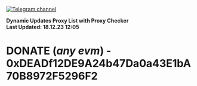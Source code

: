 [![Telegram channel](https://img.shields.io/endpoint?url=https://runkit.io/damiankrawczyk/telegram-badge/branches/master?url=https://t.me/n4z4v0d)](https://t.me/n4z4v0d) 

**Dynamic Updates Proxy List with Proxy Checker**  
**Last Updated: 18.12.23 12:05**

# DONATE (_any evm_) - 0xDEADf12DE9A24b47Da0a43E1bA70B8972F5296F2

